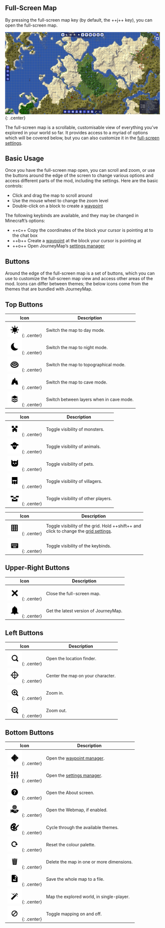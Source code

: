 ## **Full-Screen Map**

By pressing the full-screen map key (by default, the ++j++ key), you can open the full-screen map.

![Full-Screen](../img/full-screen.png){: .center}

The full-screen map is a scrollable, customisable view of everything you’ve explored in your world so far. It provides access to a myriad of options which will be covered below, but you can also customize it in the [full-screen settings](https://teamjm.github.io/journeymap-docs//Client%20Docs/settings/#full-screen-map-settings).

## **Basic Usage**

Once you have the full-screen map open, you can scroll and zoom, or use the buttons around the edge of the screen to change various options and access different parts of the mod, including the settings. Here are the basic controls:

- Click and drag the map to scroll around
- Use the mouse wheel to change the zoom level
- Double-click on a block to create a [waypoint](waypoints.md)

The following keybinds are available, and they may be changed in Minecraft’s options:

- ++c++ Copy the coordinates of the block your cursor is pointing at to the chat box
- ++b++ Create a [waypoint](waypoints.md) at the block your cursor is pointing at
- ++o++ Open JourneyMap’s [settings manager](settings.md)

## **Buttons**

Around the edge of the full-screen map is a set of buttons, which you can use to customize the full-screen map view and access other areas of the mod. Icons can differ between themes; the below icons come from the themes that are bundled with JourneyMap.

## **Top Buttons**

| Icon | Description |
| ----------- | ------------------------------------ |
| ![Day](../img/icons/day.png){: .center} | Switch the map to day mode. |
| ![Night](../img/icons/night.png){: .center} | Switch the map to night mode. |
| ![Topo](../img/icons/topo.png){: .center} | Switch the map to topographical mode. |
| ![Caves](../img/icons/caves.png){: .center} | Switch the map to cave mode. |
| ![Layers](../img/icons/layers.png){: .center} | Switch between layers when in cave mode. |

| Icon | Description |
| ----------- | ------------------------------------ |
| ![Monsters](../img/icons/monsters.png){: .center} | Toggle visibility of monsters. |
| ![Animals](../img/icons/animals.png){: .center} | Toggle visibility of animals. |
| ![Pets](../img/icons/pets.png){: .center} | Toggle visibility of pets. |
| ![Villagers](../img/icons/villagers.png){: .center} | Toggle visibility of villagers. |
| ![Players](../img/icons/players.png){: .center} | Toggle visibility of other players. |

| Icon | Description                                                                                                           |
| ----------- |-----------------------------------------------------------------------------------------------------------------------|
| ![Grid](../img/icons/grid.png){: .center} | Toggle visibility of the grid. Hold ++shift++ and <br>click to change the [grid settings](settings.md#grid-settings). |
| ![Keys](../img/icons/keys.png){: .center} | Toggle visibility of the keybinds.                                                                                    |

## **Upper-Right Buttons**

| Icon | Description |
| ----------- | ------------------------------------ |
| ![Close](../img/icons/close.png){: .center} | Close the full-screen map. |
| ![Alert](../img/icons/alert.png){: .center} | Get the latest version of JourneyMap. |

## **Left Buttons**

| Icon | Description |
| ----------- | ------------------------------------ |
| ![Search](../img/icons/search.png){: .center} | Open the location finder. |
| ![Follow](../img/icons/follow.png){: .center} | Center the map on your character. |
| ![Zoom-In](../img/icons/zoomin.png){: .center} | Zoom in. |
| ![Zoom-Out](../img/icons/zoomout.png){: .center} | Zoom out. |

## **Bottom Buttons**

| Icon | Description |
| ----------- | ------------------------------------ |
| ![Waypoints](../img/icons/waypoints.png){: .center} | Open the [waypoint manager](waypoints.md). |
| ![Options](../img/icons/options.png){: .center} | Open the [settings manager](settings.md). |
| ![About](../img/icons/about.png){: .center} | Open the About screen. |
| ![Browser](../img/icons/browser.png){: .center} | Open the Webmap, if enabled. |
| ![Theme](../img/icons/theme.png){: .center} | Cycle through the available themes. |
| ![Reset](../img/icons/reset.png){: .center} | Reset the colour palette. |
| ![Delete](../img/icons/delete.png){: .center} | Delete the map in one or more dimensions. |
| ![Save](../img/icons/savemap.png){: .center} | Save the whole map to a file. |
| ![Auto-Map](../img/icons/automap.png){: .center} | Map the explored world, in single-player. |
| ![Disable](../img/icons/disable.png){: .center} | Toggle mapping on and off. |
